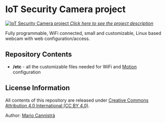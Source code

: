 IoT Security Camera project
==================

[![IoT Security Camera project](https://hackster.imgix.net/uploads/cover_image/file/57194/P1010476.JPG)
*Click here to see the project description*](https://www.hackster.io/mariocannistra/iot-security-camera)

Fully programmable, WiFi connected, small and customizable, Linux based webcam with web configuration/access.

Repository Contents
-------------------
* **/etc** - all the customizable files needed for WiFi and [Motion](http://www.lavrsen.dk/foswiki/bin/view/Motion/WebHome) configuration

License Information
-------------------

All contents of this repository are released under [Creative Commons Attribution 4.0 International (CC BY 4.0)](http://creativecommons.org/licenses/by/4.0/).

Author: [Mario Cannistrà](https://twitter.com/MarioCannistra)
